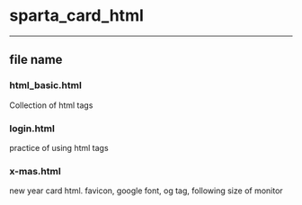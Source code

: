 # sparta_card_html
---

## file name
### html_basic.html
Collection of html tags

### login.html
practice of using html tags

### x-mas.html
new year card html.
favicon, google font, og tag, following size of monitor

